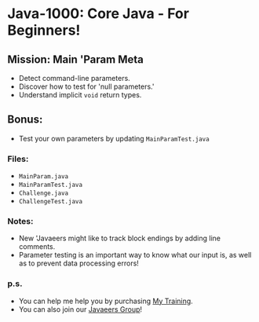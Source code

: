 # Java-1000: Core Java - For Beginners!

## Mission: Main 'Param Meta
* Detect command-line parameters.
* Discover how to test for 'null parameters.'
* Understand implicit `void` return types.

## Bonus:
* Test your own parameters by updating `MainParamTest.java`

### Files:
* `MainParam.java`
* `MainParamTest.java`
* `Challenge.java`
* `ChallengeTest.java`

### Notes:
- New 'Javaeers might like to track block endings by adding line comments.
- Parameter testing is an important way to know what our input is, as well as to prevent data processing errors!

### p.s.
* You can help me help you by purchasing [My Training](https://www.udemy.com/course/how-to-java).
* You can also join our [Javaeers Group](https://www.facebook.com/JavaVideos9000/)!

